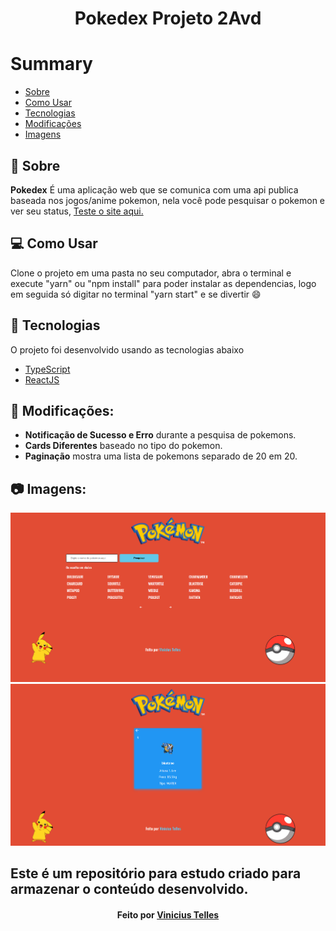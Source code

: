 <h1 align="center">Pokedex Projeto 2Avd</h1>


# Summary

- [Sobre](#sobre)
- [Como Usar](#como-usar)
- [Tecnologias](#techs-usadas)
- [Modificações](#modificacoes)
- [Imagens](#imagens)


<a id="sobre"></a>

## :bookmark: Sobre

<strong>Pokedex</strong> É uma aplicação web que se comunica com uma api publica baseada nos jogos/anime pokemon, nela você pode pesquisar o pokemon e ver seu status,
<a href="https://ice-pokedex.netlify.app/" target="_blank">Teste o site aqui.</a>

<a id="como-usar"></a>
## :computer: Como Usar
Clone o projeto em uma pasta no seu computador, abra o terminal e execute "yarn" ou "npm install" para poder instalar as dependencias, logo em seguida só digitar no terminal "yarn start" e se divertir :smile:

<a id="techs-usadas"></a>

## :rocket: Tecnologias

O projeto foi desenvolvido usando as tecnologias abaixo

- [TypeScript](https://www.typescriptlang.org/)
- [ReactJS](https://reactjs.org/)

## :pushpin: Modificações:

- <b>Notificação de Sucesso e Erro</b> durante a pesquisa de pokemons.
- <b>Cards Diferentes</b> baseado no tipo do pokemon.
- <b>Paginação</b> mostra uma lista de pokemons separado de 20 em 20.

<a id="imagens"></a>
## :camera: Imagens:
![Homepage](/images/homepage.png)
![Pokeinfo](/images/pokeinfo.png)

## Este é um repositório para estudo criado para armazenar o conteúdo desenvolvido.

<h4 align="center">
Feito por <a href="https://www.linkedin.com/in/vinicius-telles-984301a6/" target="_blank">Vinicius Telles</a>
</h4>
